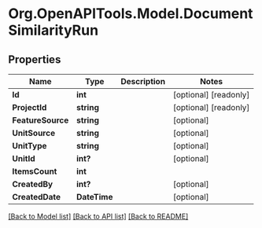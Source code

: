 
# Org.OpenAPITools.Model.DocumentSimilarityRun

## Properties

Name | Type | Description | Notes
------------ | ------------- | ------------- | -------------
**Id** | **int** |  | [optional] [readonly] 
**ProjectId** | **string** |  | [optional] [readonly] 
**FeatureSource** | **string** |  | [optional] 
**UnitSource** | **string** |  | [optional] 
**UnitType** | **string** |  | [optional] 
**UnitId** | **int?** |  | [optional] 
**ItemsCount** | **int** |  | 
**CreatedBy** | **int?** |  | [optional] 
**CreatedDate** | **DateTime** |  | [optional] 

[[Back to Model list]](../README.md#documentation-for-models)
[[Back to API list]](../README.md#documentation-for-api-endpoints)
[[Back to README]](../README.md)

